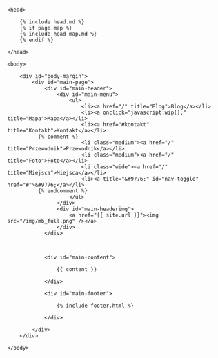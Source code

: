 <!DOCTYPE HTML>
<html lang="pl">

	<head>

		{% include head.md %}
		{% if page.map %}
		{% include head_map.md %}
		{% endif %}

	</head>

	<body>

		<div id="body-margin">
			<div id="main-page">
				<div id="main-header">
					<div id="main-menu">
						<ul>
							<li><a href="/" title="Blog">Blog</a></li>
							<li><a onclick="javascript:wip();" title="Mapa">Mapa</a></li>
							<li><a href="#kontakt" title="Kontakt">Kontakt</a></li>
              {% comment %}
							<li class="medium"><a href="/" title="Przewodnik">Przewodnik</a></li>
							<li class="medium"><a href="/" title="Foto">Foto</a></li>
							<li class="wide"><a href="/" title="Miejsca">Miejsca</a></li>
							<li><a title="&#9776;" id="nav-toggle" href="#">&#9776;</a></li>
              {% endcomment %}
						</ul>
					</div>
					<div id="main-headerimg">
						<a href="{{ site.url }}"><img src="/img/mb_full.png" /></a>
					</div>
				</div>



				<div id="main-content">

					{{ content }}

				</div>

				<div id="main-footer">

					{% include footer.html %}

				</div>

			</div>
		</div>

	</body>
</html>

